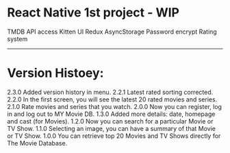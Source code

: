 # React Native 1st project - WIP

TMDB API access
Kitten UI
Redux
AsyncStorage
Password encrypt
Rating system

-------------------

# Version Histoey:

2.3.0 Added version history in menu.
2.2.1 Latest rated sorting corrected.
2.2.0 In the first screen, you will see the latest 20 rated movies and series.
2.1.0 Rate movies and series that you watch.
2.0.0 Now you can register, log in and log out to MY Movie DB.
1.3.0 Added more details: date, homepage and cast (for Movies).
1.2.0 Now you can search for a particular Movie or TV Show.
1.1.0 Selecting an image, you can have a summary of that Movie or TV Show.
1.0.0 You can retrieve top 20 Movies and TV Shows directly for The Movie Database.
